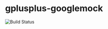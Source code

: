# gplusplus-googlemock

![Build Status](https://travis-ci.org/cyber-dojo-languages/gplusplus-googlemock.svg?branch=master)